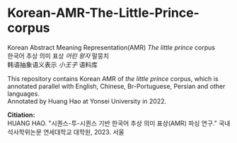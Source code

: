 # Korean-AMR-The-Little-Prince-corpus
Korean Abstract Meaning Representation(AMR) _The little prince_ corpus  
한국어 추상 의미 표상  _어린 왕자_  말뭉치  
韩语抽象语义表示  _小王子_  语料库  
  
This repository contains Korean AMR of _the little prince_ corpus, which is annotated parallel with English, Chinese, Br-Portuguese, Persian and other languages.  
Annotated by Huang Hao at Yonsei University in 2022.  
  
__Citiation:__  
HUANG HAO. "시퀀스-투-시퀀스 기반 한국어 추상 의미 표상(AMR) 파싱 연구." 국내석사학위논문 연세대학교 대학원, 2023. 서울

